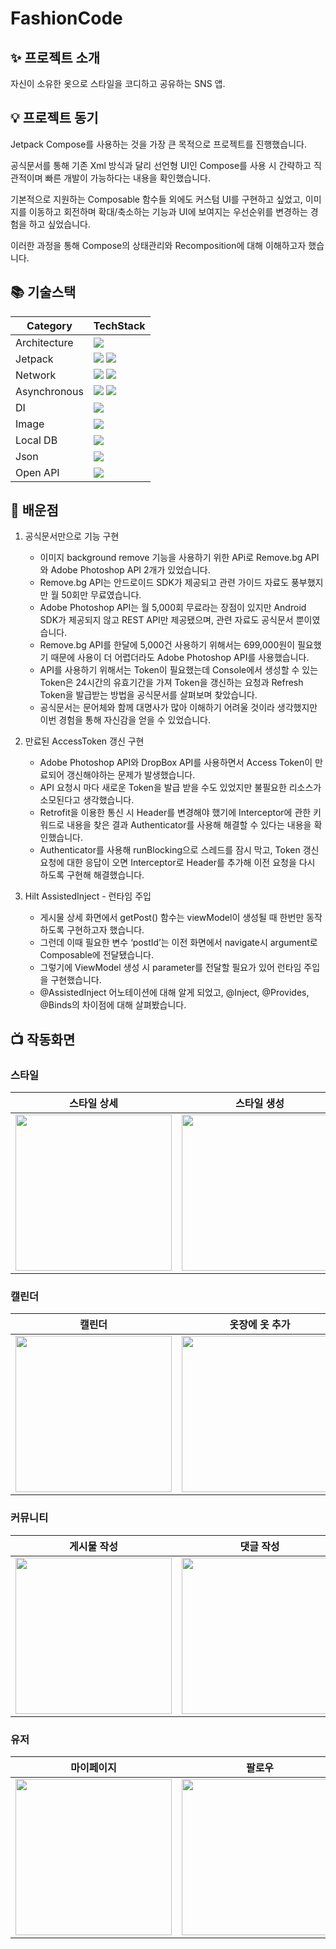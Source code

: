 # FashionCode

## ✨ 프로젝트 소개

자신이 소유한 옷으로 스타일을 코디하고 공유하는  SNS 앱.


## 💡 프로젝트 동기

Jetpack Compose를 사용하는 것을 가장 큰 목적으로 프로젝트를 진행했습니다.

공식문서를 통해 기존 Xml 방식과 달리 선언형 UI인 Compose를 사용 시 간략하고 직관적이며 빠른 개발이 가능하다는 내용을 확인했습니다. 

기본적으로 지원하는 Composable 함수들 외에도 커스텀 UI를 구현하고 싶었고, 이미지를 이동하고 회전하며 확대/축소하는 기능과 UI에 보여지는 우선순위를 변경하는 경험을 하고 싶었습니다.

이러한 과정을 통해 Compose의 상태관리와 Recomposition에 대해 이해하고자 했습니다.

## 📚 기술스택

| Category  | TechStack |
| ------------- | ------------- |
| Architecture  | <img src="https://img.shields.io/badge/MVVM-603B2C"> | 
| Jetpack | <img src="https://img.shields.io/badge/Compose-28456C"> <img src="https://img.shields.io/badge/Navigation-89632A">| 
| Network | <img src="https://img.shields.io/badge/Retrofit-603B2C"> <img src="https://img.shields.io/badge/OkHttp3-492F64">| 
| Asynchronous | <img src="https://img.shields.io/badge/Coroutine-69314C"> <img src="https://img.shields.io/badge/Flow-89632A"> | 
| DI | <img src="https://img.shields.io/badge/Hilt-2B593F"> | 
| Image | <img src="https://img.shields.io/badge/Coil-28456C"> | 
| Local DB |<img src="https://img.shields.io/badge/Jetpack Room-492F64"> | 
| Json | <img src="https://img.shields.io/badge/Kotlin%20Serialization-854C1D"> | 
| Open API | <img src="https://img.shields.io/badge/Adobe Photoshop API-69314C"> | 

## 💬 배운점

1. 공식문서만으로 기능 구현
   - 이미지 background remove 기능을 사용하기 위한 APi로 Remove.bg API와 Adobe Photoshop API 2개가 있었습니다.
   - Remove.bg API는 안드로이드 SDK가 제공되고 관련 가이드 자료도 풍부했지만 월 50회만 무료였습니다.
   - Adobe Photoshop API는 월 5,000회 무료라는 장점이 있지만 Android SDK가 제공되지 않고 REST API만 제공됐으며, 관련 자료도 공식문서 뿐이였습니다.
   - Remove.bg API를 한달에 5,000건 사용하기 위해서는 699,000원이 필요했기 때문에 사용이 더 어렵더라도 Adobe Photoshop API를 사용했습니다.
   - API를 사용하기 위해서는 Token이 필요했는데 Console에서 생성할 수 있는 Token은 24시간의 유효기간을 가져 Token을 갱신하는 요청과 Refresh Token을 발급받는 방법을 공식문서를 살펴보며 찾았습니다.
   - 공식문서는 문어체와 함께 대명사가 많아 이해하기 어려울 것이라 생각했지만 이번 경험을 통해 자신감을 얻을 수 있었습니다.
  
2. 만료된 AccessToken 갱신 구현
   - Adobe Photoshop API와 DropBox API를 사용하면서 Access Token이 만료되어 갱신해야하는 문제가 발생했습니다.
   - API 요청시 마다 새로운 Token을 발급 받을 수도 있었지만 불필요한 리소스가 소모된다고 생각했습니다.
   - Retrofit을 이용한 통신 시 Header를 변경해야 했기에 Interceptor에 관한 키워드로 내용을 찾은 결과 Authenticator를 사용해 해결할 수 있다는 내용을 확인했습니다.
   - Authenticator를 사용해 runBlocking으로 스레드를 잠시 막고, Token 갱신요청에 대한 응답이 오면 Interceptor로 Header를 추가해 이전 요청을 다시 하도록 구현해 해결했습니다.

3. Hilt AssistedInject - 런타임 주입
   - 게시물 상세 화면에서 getPost() 함수는 viewModel이 생성될 때 한번만 동작하도록 구현하고자 했습니다.
   - 그런데 이때 필요한 변수 ‘postId’는 이전 화면에서 navigate시 argument로 Composable에 전달됐습니다.
   - 그렇기에 ViewModel 생성 시 parameter를 전달할 필요가 있어 런타임 주입을 구현했습니다.
   - @AssistedInject 어노테이션에 대해 알게 되었고, @Inject, @Provides, @Binds의 차이점에 대해 살펴봤습니다.



## 📺︎ 작동화면

### 스타일
<div align="center">

| 스타일 상세 | 스타일 생성 |
| :---------------: | :---------------: |
| <img src="https://github.com/ANSHyeon/fashionCode/assets/127817240/5483af12-702d-4d90-a0dc-149d26cd111e" align="center" width="250px"/> | <img src="https://github.com/ANSHyeon/fashionCode/assets/127817240/c8a74bc5-51c8-47ab-ad0b-6d4f28913b82" align="center" width="250px"/> |

</div>


### 캘린더
<div align="center">

| 캘린더 | 옷장에 옷 추가 |
| :---------------: | :---------------: |
| <img src="https://github.com/ANSHyeon/fashionCode/assets/127817240/8aef4743-3b05-4eb6-b67f-7b04ddbb60e5" align="center" width="250px"/> | <img src="https://github.com/ANSHyeon/fashionCode/assets/127817240/510171fd-e1a4-4c45-8200-5be3039d3d8e" align="center" width="250px"/> |

</div>


### 커뮤니티
<div align="center">

| 게시물 작성 | 댓글 작성 | 대댓글 작성 |
| :---------------: | :---------------: | :---------------: |
| <img src="https://github.com/ANSHyeon/fashionCode/assets/127817240/e720cdd5-12f7-4f30-8420-c55931dfd616" align="center" width="250px"/> | <img src="https://github.com/ANSHyeon/fashionCode/assets/127817240/5418cfbe-e10a-4340-8b90-d59717f40f50" align="center" width="250px"/> | <img src="https://github.com/ANSHyeon/fashionCode/assets/127817240/1c9a4089-e98e-4faa-88fa-9aa58369c9f7" align="center" width="250px"/> |

</div>


### 유저
<div align="center">

| 마이페이지 | 팔로우 | 프로필 수정 |
| :---------------: | :---------------: | :---------------: |
| <img src="https://github.com/ANSHyeon/fashionCode/assets/127817240/1ce7a39a-4b25-4566-8a44-5cfeae3a2100" align="center" width="250px"/> | <img src="https://github.com/ANSHyeon/fashionCode/assets/127817240/e3858bb1-2dc7-4c48-b9d5-63ca6f5f0962" align="center" width="250px"/> | <img src="https://github.com/ANSHyeon/fashionCode/assets/127817240/26e32e3a-8be7-43d1-996d-29968d75869b" align="center" width="250px"/> |

</div>
